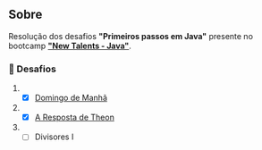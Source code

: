 ## Sobre

Resolução dos desafios **"Primeiros passos em Java"** presente no bootcamp **["New Talents - Java"]()**.

### 🧠 Desafios

1. - [x] [Domingo de Manhã](domingo-de-manha/src/)
2. - [x] [A Resposta de Theon](a-resposta-de-theon/src/)
3. - [ ] Divisores I